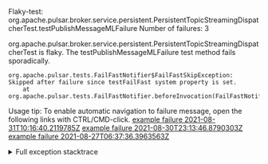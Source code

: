         
Flaky-test: org.apache.pulsar.broker.service.persistent.PersistentTopicStreamingDispatcherTest.testPublishMessageMLFailure
Number of failures: 3

org.apache.pulsar.broker.service.persistent.PersistentTopicStreamingDispatcherTest is flaky. The testPublishMessageMLFailure test method fails sporadically.

```
org.apache.pulsar.tests.FailFastNotifier$FailFastSkipException: Skipped after failure since testFailFast system property is set.
	at org.apache.pulsar.tests.FailFastNotifier.beforeInvocation(FailFastNotifier.java:88)

```

Usage tip: To enable automatic navigation to failure message, open the following links with CTRL/CMD-click.
[example failure 2021-08-31T10:16:40.2119785Z](https://github.com/apache/pulsar/runs/3471501156?check_suite_focus=true#step:10:1801)
[example failure 2021-08-30T23:13:46.8790303Z](https://github.com/apache/pulsar/runs/3467152431?check_suite_focus=true#step:9:1075)
[example failure 2021-08-27T06:37:36.3963563Z](https://github.com/apache/pulsar/runs/3440411059?check_suite_focus=true#step:9:2997)


<details>
<summary>Full exception stacktrace</summary>
<code><pre>
org.apache.pulsar.tests.FailFastNotifier$FailFastSkipException: Skipped after failure since testFailFast system property is set.
	at org.apache.pulsar.tests.FailFastNotifier.beforeInvocation(FailFastNotifier.java:88)

</pre></code>
</details>

